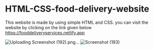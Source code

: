 # HTML-CSS-food-delivery-website

This website is made by using simple HTML and CSS.
you can visit the website by clicking on the link given below
https://fooddeliveryservices.netlify.app



![Uploading Screenshot (192).png…]()
![Screenshot (193)](https://user-images.githubusercontent.com/63577860/137634285-e6dca6a7-7082-4f80-99c3-a1652b043ce4.png)
